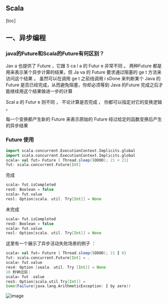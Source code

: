 ## Scala

[toc]

## 一、异步编程

###  java的Future和Scala的Future有何区别？

Jav a 也提供了 Future ，它跟 S ca l a 的 Futur e 非常不同 。 两种Future 都是用来表示某个异步计算的结果，但 Ja va 的 Future 要求通过阻塞的 ge t 方法来访问这个结果 。 虽然可以在调用 ge t 之前线调用 i sDone 来判断某个 Java 的 Future 是否已经完成，从而避免阻塞，你却必须等到 Java 的Future 完成之后才能继续用这个结果做进一步的计算

Scal a 的 Futur e 则不同 ， 不论计算是否完成 ， 你都可以指定对它的变换逻辑 。

每一个变换都产生新的 Future 来表示原始的 Future 经过给定的函数变换后产生的异步结果 



###  Future 使用

```scala
import scala.concurrent.ExecutionContext.Implicits.global
import scala.concurrent.ExecutionContext.Implicits.global
scala> val fut= Future { Thread.sleep(lOOOO); 21 + 21}
fut: scala.concurrent.Future[Int]
```

完成

```scala
scala> fut.isCompleted
resO: Boolean = false
scala> fut.value
resl: Option[scala. util. Try[Int]] = None
```

未完成

```scala
scala> fut.isCompleted
resO: Boolean = false
scala> fut.value
resl: Option[scala. util. Try[Int]] = None
```



这里有一个展示了异步活动失败场景的例子 ：

```scala
scala> val fut= Future { Thread.sleep(lOOOO); 21 I 0}
fut: scala.concurrent.Future[Int] = .
scala> fut.value
res4: Option [seala. util. Try [Int]] = None
10 秒钟过后：
scala> fut .value
resS: Option[scala.util.Try[Int]] =
Some(Failure(java.lang.ArithmeticException: I by zero))
```

![image](https://static.lovedata.net/20-07-30-521674357264a6f13627ae3af9069150.png-wm)